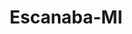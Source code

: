 ---
title: Escanaba-MI
slug: escanaba-mi
f_state:
- cms/state/michigan.md
f_locations:
- cms/payday-loan/cash-club-vip-llc-6796.md
- cms/payday-loan/check-2-cash-10169.md
- cms/payday-loan/check-and-cash-10454.md
- cms/payday-loan/check-and-cash-10456.md
updated-on: '2024-05-30T13:41:28.615Z'
created-on: '2024-05-30T13:41:28.615Z'
published-on: '2024-05-30T13:54:32.469Z'
f_city: Escanaba
layout: '[city].html'
tags: city
---